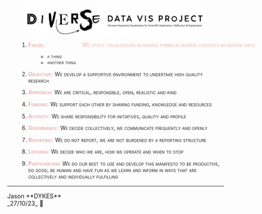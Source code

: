 <link rel="stylesheet" type="text/css" href="../css/pages.css"/>

<style>
    .manifesto li {color:#202020; margin-left:2em; font-size:90%; font-variant-caps: small-caps}
    .manifesto li strong {color:#f0b0b0; }
    .manifesto li em {color:#f0b0b0; position: absolute; left:32em; font-style: normal}
    .jdSig {align:right; margin-right:3em}
    </style>

<div width="80%" style="padding-left:8%; padding-right:8%;  align:center"><img src="./img/diverseDataVis.png"/></div>

<div class="manifesto" markdown="1">

1. **Focus:** _We study visualization in diverse forms in diverse contexts in diverse ways_

   - a thing
   - another thing

2. **Objective:** We develop a supportive environment to undertake high quality research

3. **Approach:** We are critical, responsible, open, realistic and kind

4. **Funding:** We support each other by sharing funding, knowledge and resources

5. **Activity:** We share responsibility for initiatives, quality and profile

6. **Governance:** We decide collectively, we communicate frequently and openly

7. **Reporting:** We do not report, we are not burdened by a reporting structure

8. **Lifespan:** We decide who we are, how we operate and when to stop

9. **Participation:** We do our best to use and develop this manifesto to be productive, do good, be human and have fun as we learn and inform in ways that are collectively and individually fulfilling

</div>

---

<div class="jdSig" markdown="1">
Jason **DYKES**<br/>
_27/10/23_ 🐁
</div>
